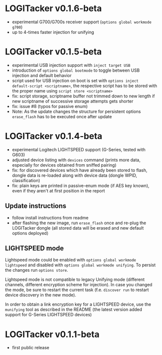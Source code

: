 # LOGITacker v0.1.6-beta

- experimental G700/G700s receiver support (`options global workmode g700`)
- up to 4-times faster injection for unifying

# LOGITacker v0.1.5-beta

- experimental USB injection support with `inject target USB`
- introduction of `options global bootmode` to toggle between USB injection and default behavior
- script used for USB injection on boot is set with `options inject default-script <scriptname>`, the respective script
has to be stored with the proper name using `script store <scriptname>`
- fix: script storage, scriptname buffer not trimmed down to new length if new scriptname of successive storage attempts 
gets shorter
- fix: issue #8 (typos for passive enum)
- Note: As the update changes the structure for persistent options `erase_flash` has to be executed once after update

# LOGITacker v0.1.4-beta

- experimental Logitech LIGHTSPEED support (G-Series, tested with G603)
- adjusted device listing with `devices` command (prints more data, especially for devices obtained from sniffed pairing)
- fix: for discovered devices which have already been stored to flash, dongle data is re-loaded along with device data 
(dongle WPID, classification)
- fix: plain keys are printed in passive-enum mode (if AES key known), even if they aren't at first position in the report

## Update instructions

- follow install instructions from readme
- after flashing the new image, run `erase_flash` once and re-plug the LOGITacker dongle (all stored data will be erased
and new default options deployed)

## LIGHTSPEED mode

Lightspeed mode could be enabled with `options global workmode lightspeed` and disabled with 
`options global workmode unifying`. To persist the changes run `options store`.

Lightspeed mode is not compatible to legacy Unifying mode (different channels, different encryption scheme
for injection). In case you changed the mode, be sure to restart the current task (f.e. `discover run` to
restart device discovery in the new mode).

In order to obtain a link encryption key for a LIGHTSPEED device, use the `munifying` tool as described in the 
README (the latest version added support for G-Series LIGHTSPEED devices) 

# LOGITacker v0.1.1-beta

- first public release
